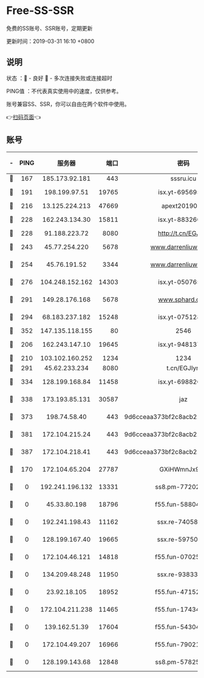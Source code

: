 # Free-SS-SSR

免费的SS账号、SSR账号，定期更新

更新时间：2019-03-31 16:10 +0800

## 说明

状态     ：🙂 - 良好 🙁 - 多次连接失败或连接超时

PING值   ：不代表真实使用中的速度，仅供参考。

账号兼容SS、SSR，你可以自由在两个软件中使用。

👉[扫码页面](https://liesauer.github.io/Free-SS-SSR/)👈

## 账号

|-|PING|服务器|端口|密码|加密方式|区域|
|:----:|:----:|:-----:|-----:|:----:|:----:|:----:|
|🙂|167|185.173.92.181|443|sssru.icu|rc4-md5|RU|
|🙂|191|198.199.97.51|19765|isx.yt-69569587|aes-256-cfb|US|
|🙂|216|13.125.224.213|47669|apext2019001|chacha20|KR|
|🙂|228|162.243.134.30|15811|isx.yt-88326098|aes-256-cfb|US|
|🙂|228|91.188.223.72|8080|http://t.cn/EGJIyrl|rc4-md5|RU|
|🙂|243|45.77.254.220|5678|www.darrenliuwei.com|aes-256-cfb|SG|
|🙂|254|45.76.191.52|3344|www.darrenliuwei.com|aes-256-cfb|JP|
|🙂|276|104.248.152.162|14303|isx.yt-05076511|aes-256-cfb|SG|
|🙂|291|149.28.176.168|5678|www.sphard.com|aes-256-cfb|AU|
|🙂|294|68.183.237.182|15248|isx.yt-07512892|aes-256-cfb|SG|
|🙂|352|147.135.118.155|80|2546|chacha20|US|
|🙂|206|162.243.147.10|19645|isx.yt-94813744|aes-256-cfb|US|
|🙂|210|103.102.160.252|1234|1234|rc4-md5|JP|
|🙂|291|45.62.233.234|8080|t.cn/EGJIyrl|rc4-md5|CA|
|🙂|334|128.199.168.84|11458|isx.yt-69882688|aes-256-cfb|SG|
|🙂|338|173.193.85.131|30587|jaz|aes-256-cfb|US|
|🙂|373|198.74.58.40|443|9d6cceaa373bf2c8acb22e60b6a58be6|aes-256-cfb|US|
|🙂|381|172.104.215.24|443|9d6cceaa373bf2c8acb22e60b6a58be6|aes-256-cfb|US|
|🙂|387|172.104.218.41|443|9d6cceaa373bf2c8acb22e60b6a58be6|aes-256-cfb|US|
|🙁|170|172.104.65.204|27787|GXiHWmnJx94S|aes-256-cfb|JP|
|🙁|0|192.241.196.132|13331|ss8.pm-77202477|aes-256-cfb|US|
|🙁|0|45.33.80.198|18796|f55.fun-58804733|aes-256-cfb|US|
|🙁|0|192.241.198.43|11162|ssx.re-74058844|aes-256-cfb|US|
|🙁|0|128.199.167.40|19665|ssx.re-59750584|aes-256-cfb|SG|
|🙁|0|172.104.46.121|14818|f55.fun-07025782|aes-256-cfb|SG|
|🙁|0|134.209.48.248|11950|ssx.re-93833842|aes-256-cfb|US|
|🙁|0|23.92.18.105|18952|f55.fun-47152310|aes-256-cfb|US|
|🙁|0|172.104.211.238|11465|f55.fun-17434247|aes-256-cfb|US|
|🙁|0|139.162.51.39|17604|f55.fun-54304420|aes-256-cfb|SG|
|🙁|0|172.104.49.207|16966|f55.fun-79021247|aes-256-cfb|SG|
|🙁|0|128.199.143.68|12848|ss8.pm-57825302|aes-256-cfb|SG|

